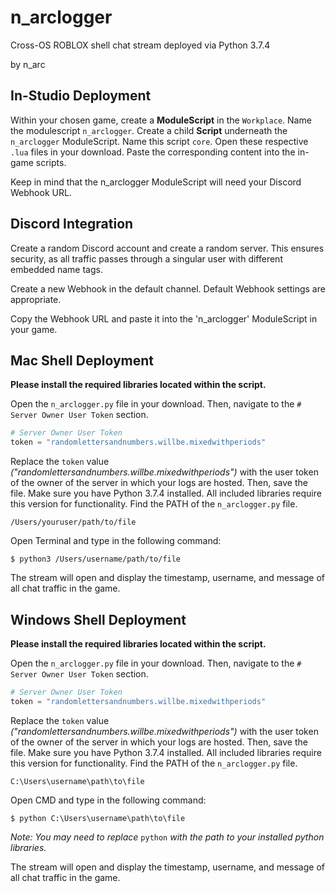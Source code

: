 # n_arclogger

Cross-OS ROBLOX shell chat stream deployed via Python 3.7.4

by n_arc

## In-Studio Deployment

Within your chosen game, create a **ModuleScript** in the `Workplace`. Name the modulescript `n_arclogger`.
Create a child **Script** underneath the `n_arclogger` ModuleScript. Name this script `core`.
Open these respective `.lua` files in your download. Paste the corresponding content into the in-game scripts.

Keep in mind that the n_arclogger ModuleScript will need your Discord Webhook URL.

## Discord Integration

Create a random Discord account and create a random server. This ensures security, as all traffic passes through a singular user with different embedded name tags.

Create a new Webhook in the default channel. Default Webhook settings are appropriate.

Copy the Webhook URL and paste it into the 'n_arclogger' ModuleScript in your game.

## Mac Shell Deployment

**Please install the required libraries located within the script.**

Open the `n_arclogger.py` file in your download. Then, navigate to the `# Server Owner User Token` section.

```python
# Server Owner User Token
token = "randomlettersandnumbers.willbe.mixedwithperiods"
```

Replace the `token` value *("randomlettersandnumbers.willbe.mixedwithperiods")* with the user token of the owner of the server in which your logs are hosted. Then, save the file.
Make sure you have Python 3.7.4 installed. All included libraries require this version for functionality.
Find the PATH of the `n_arclogger.py` file.

```
/Users/youruser/path/to/file
```

Open Terminal and type in the following command:

```
$ python3 /Users/username/path/to/file
```

The stream will open and display the timestamp, username, and message of all chat traffic in the game.

## Windows Shell Deployment

**Please install the required libraries located within the script.**

Open the `n_arclogger.py` file in your download. Then, navigate to the `# Server Owner User Token` section.

```python
# Server Owner User Token
token = "randomlettersandnumbers.willbe.mixedwithperiods"
```

Replace the `token` value *("randomlettersandnumbers.willbe.mixedwithperiods")* with the user token of the owner of the server in which your logs are hosted. Then, save the file.
Make sure you have Python 3.7.4 installed. All included libraries require this version for functionality.
Find the PATH of the `n_arclogger.py` file.

`
C:\Users\username\path\to\file
`

Open CMD and type in the following command:

`
$ python C:\Users\username\path\to\file
`

*Note: You may need to replace* `python` *with the path to your installed python libraries.*

The stream will open and display the timestamp, username, and message of all chat traffic in the game.
